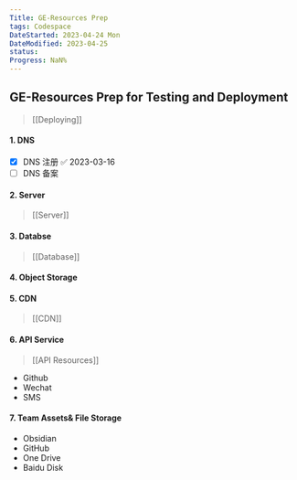 ```yaml
---
Title: GE-Resources Prep
tags: Codespace
DateStarted: 2023-04-24 Mon
DateModified: 2023-04-25
status:
Progress: NaN%
---
```


## GE-Resources Prep for Testing and Deployment

> [[Deploying]]

#### 1. DNS

- [x] DNS 注册 ✅ 2023-03-16
- [ ] DNS 备案

#### 2. Server

> [[Server]]

#### 3. Databse

> [[Database]]

#### 4. Object Storage

#### 5. CDN

> [[CDN]]

#### 6. API Service

> [[API Resources]]

- Github
- Wechat
- SMS

#### 7. Team Assets& File Storage

- Obsidian
- GitHub
- One Drive
- Baidu Disk
